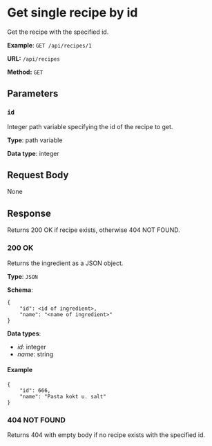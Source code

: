 # Get single recipe by id

Get the recipe with the specified id.

__Example__: `GET /api/recipes/1`
  
__URL:__ `/api/recipes`

__Method:__ `GET`

## Parameters

### `id`

Integer path variable specifying the id of the recipe to get.
  
__Type__: path variable

__Data type__: integer


## Request Body

None

## Response

Returns 200 OK if recipe exists, otherwise 404 NOT FOUND.

### 200 OK

Returns the ingredient as a JSON object.

__Type__: `JSON`

__Schema__:
```
{
    "id": <id of ingredient>,
    "name": "<name of ingredient>"
}
```

__Data types__:
- _id_: integer
- _name_: string

#### Example

```
{
    "id": 666,
    "name": "Pasta kokt u. salt"
}
```
  
### 404 NOT FOUND

Returns 404 with empty body if no recipe exists with the specified id. 
